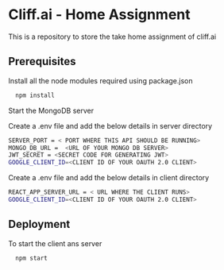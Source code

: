 
# Cliff.ai - Home Assignment 

This is a repository to store the take home assignment of cliff.ai




## Prerequisites

Install all the node modules required using package.json

```bash
  npm install
```

Start the MongoDB server

Create a .env file and add the below details in server directory

```bash
SERVER_PORT = < PORT WHERE THIS API SHOULD BE RUNNING>
MONGO_DB_URL =  <URL OF YOUR MONGO DB SERVER>
JWT_SECRET = <SECRET CODE FOR GENERATING JWT>
GOOGLE_CLIENT_ID=<CLIENT ID OF YOUR OAUTH 2.0 CLIENT>
```

Create a .env file and add the below details in client directory

```bash
REACT_APP_SERVER_URL = < URL WHERE THE CLIENT RUNS>
GOOGLE_CLIENT_ID=<CLIENT ID OF YOUR OAUTH 2.0 CLIENT>
```

## Deployment

To start the client ans server

```bash
  npm start
```



